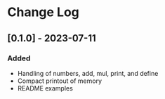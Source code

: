 # Change Log

## [0.1.0] - 2023-07-11

### Added

- Handling of numbers, add, mul, print, and define
- Compact printout of memory
- README examples
